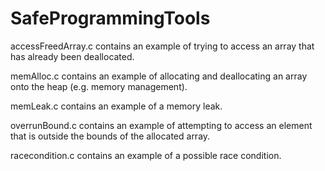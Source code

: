 # SafeProgrammingTools

accessFreedArray.c contains an example of trying to access an array that has already been deallocated.

memAlloc.c contains an example of allocating and deallocating an array onto the heap (e.g. memory management).

memLeak.c contains an example of a memory leak.

overrunBound.c contains an example of attempting to access an element that is outside the bounds of the allocated array.

racecondition.c contains an example of a possible race condition.
